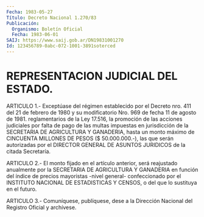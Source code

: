 ```yaml
---
Fecha: 1983-05-27
Título: Decreto Nacional 1.270/83
Publicación:
  Organismo: Boletín Oficial
  Fecha: 1983-06-01
SAIJ: https://www.saij.gob.ar/DN19831001270
Id: 123456789-0abc-072-1001-3891soterced
---
```

# REPRESENTACION JUDICIAL DEL ESTADO.

<a id="1"></a>
ARTICULO  1.-  Exceptúase  del  régimen  establecido por el Decreto nro. 411 del 21 de febrero de 1980 y su modificatorio  Nro.  969 de fecha  11  de  agosto  de 1981. reglamentarios de la Ley 17.516, la promoción de las acciones  judiciales  por  falta  de  pago  de las multas impuestas en jurisdicción de la SECRETARIA DE AGRICULTURA  Y GANADERIA,  hasta un monto máximo de CINCUENTA MILLONES DE PESOS ($ 50.000.000.-),  las  que  serán autorizadas por el DIRECTOR GENERAL DE ASUNTOS JURIDICOS de la citada Secretaría.

<a id="2"></a>
ARTICULO  2.-  El  monto  fijado  en  el  artículo  anterior,  será reajustado  anualmente por la SECRETARIA DE AGRICULTURA Y GANADERIA en  función  del  índice  de  precios  mayoristas  -nivel  general- confeccionado  por  el INSTITUTO NACIONAL DE ESTADISTICAS Y CENSOS, o del que lo sustituya en el futuro.

<a id="3"></a>
ARTICULO  3.- Comuníquese, publíquese, dese a la Dirección Nacional del Registro Oficial y archívese.